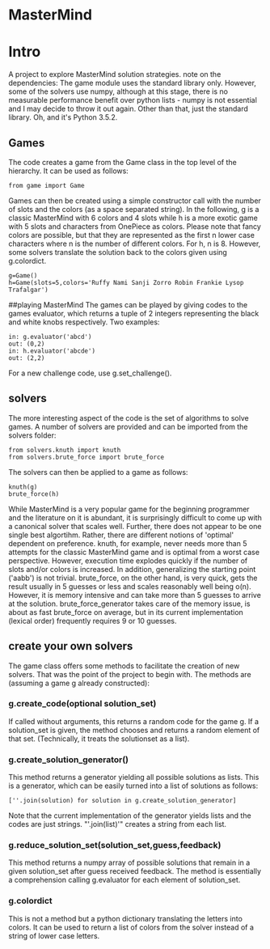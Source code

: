 # MasterMind

# Intro
A project to explore MasterMind solution strategies.
note on the dependencies: The game module uses the standard library only. However, some of the solvers use numpy, although at this stage, there is no measurable performance benefit over python lists - numpy is not essential and I may decide to throw it out again. Other than that, just the standard library. Oh, and it's Python 3.5.2.

## Games
The code creates a game from the Game class in the top level of the hierarchy. It can be used as follows:

```
from game import Game
```

Games can then be created using a simple constructor call with the number of slots and the colors (as a space separated string). In the following, g is a classic MasterMind with 6 colors and 4 slots while h is a more exotic game with 5 slots and characters from OnePiece as colors. Please note that fancy colors are possible, but that they are represented as the first n lower case characters where n is the number of different colors. For h, n is 8. However, some solvers translate the solution back to the colors given using g.colordict.

```
g=Game()
h=Game(slots=5,colors='Ruffy Nami Sanji Zorro Robin Frankie Lysop Trafalgar')
```

##playing MasterMind
The games can be played by giving codes to the games evaluator, which returns a tuple of 2 integers representing the black and white knobs respectively. Two examples:

```
in: g.evaluator('abcd')
out: (0,2)
in: h.evaluator('abcde')
out: (2,2)
```

For a new challenge code, use g.set_challenge().

## solvers
The more interesting aspect of the code is the set of algorithms to solve games. A number of solvers are provided and can be imported from the solvers folder:

```
from solvers.knuth import knuth
from solvers.brute_force import brute_force
```

The solvers can then be applied to a game as follows:

```
knuth(g)
brute_force(h)
```

While MasterMind is a very popular game for the beginning programmer and the literature on it is abundant, it is surprisingly difficult to come up with a canonical solver that scales well. Further, there does not appear to be one single best algortihm. Rather, there are different notions of 'optimal' dependent on preference. knuth, for example, never needs more than 5 attempts for the classic MasterMind game and is optimal from a worst case perspective. However, execution time explodes quickly if the number of slots and/or colors is increased. In addition, generalizing the starting point ('aabb') is not trivial. brute_force, on the other hand, is very quick, gets the result usually in 5 guesses or less and scales reasonably well being o(n). However, it is memory intensive and can take more than 5 guesses to arrive at the solution. brute_force_generator takes care of the memory issue, is about as fast brute_force on average, but in its current implementation (lexical order) frequently requires 9 or 10 guesses.

## create your own solvers
The game class offers some methods to facilitate the creation of new solvers. That was the point of the project to begin with. The methods are (assuming a game g already constructed):

### g.create_code(optional solution_set)
If called without arguments, this returns a random code for the game g. If a solution_set is given, the method chooses and returns a random element of that set. (Technically, it treats the solutionset as a list).

### g.create_solution_generator()
This method returns a generator yielding all possible solutions as lists. This is a generator, which can be easily turned into a list of solutions as follows:

```
[''.join(solution) for solution in g.create_solution_generator]
```

Note that the current implementation of the generator yields lists and the codes are just strings. "'.join(list)'" creates a string from each list.

### g.reduce_solution_set(solution_set,guess,feedback)
This method returns a numpy array  of possible solutions that remain in a given solution_set after guess received feedback. The method is essentially a comprehension calling g.evaluator for each element of solution_set.

### g.colordict
This is not a method but a python dictionary translating the letters into colors. It can be used to return a list of colors from the solver instead of a string of lower case letters.
